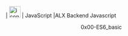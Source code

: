 ## <p align="center">
| <img src="https://techstack-generator.vercel.app/js-icon.svg" alt="icon" width="30" height="30" /> | JavaScript |ALX Backend Javascript
</p>

<p align="center">
0x00-ES6_basic
</p>


